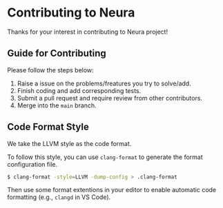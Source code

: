 # Contributing to Neura

Thanks for your interest in contributing to Neura project!

## Guide for Contributing

Please follow the steps below:

1. Raise a issue on the problems/freatures you try to solve/add.
2. Finish coding and add corresponding tests.
3. Submit a pull request and require review from other contributors.
4. Merge into the `main` branch.

## Code Format Style
We take the LLVM style as the code format.

To follow this style, you can use `clang-format` to generate the format configuration file.

```sh
$ clang-format -style=LLVM -dump-config > .clang-format
```

Then use some format extentions in your editor to enable automatic code formatting (e.g., `clangd` in VS Code).